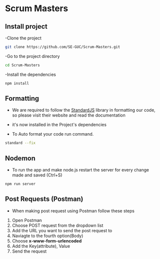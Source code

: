 # Scrum Masters

## Install project

-Clone the project
```bash
git clone https://github.com/SE-GUC/Scrum-Masters.git
```
-Go to the project directory
```bash
cd Scrum-Masters
```

-Install the dependencies
```bash
npm install
```

## Formatting

- We are required to follow the [StandardJS](https://standardjs.com/) library in formatting our code, so please visit their website and read the documentation

- it's now installed in the Project's dependencies

- To Auto format your code run command.

```bash
standard --fix
```

## Nodemon

- To run the app and make node.js restart the server for every change made and saved (Ctrl+S)
```bash
npm run server
```

## Post Requests (Postman)

- When making post request using Postman follow these steps
1. Open Postman
2. Choose POST request from the dropdown list
3. Add the URL you want to send the post request to
4. Naviagte to the fourth option(Body)
5. Choose **x-www-form-urlencoded**
6. Add the Key(attribute), Value
7. Send the request